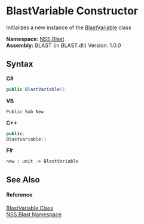 # BlastVariable Constructor 
 

Initializes a new instance of the <a href="f06b3ca6-6fc7-2463-b0e0-c8541bfc9d8d.md">BlastVariable</a> class

**Namespace:**&nbsp;<a href="88b55311-4a89-0894-e27a-e157e443c7f7.md">NSS.Blast</a><br />**Assembly:**&nbsp;BLAST (in BLAST.dll) Version: 1.0.0

## Syntax

**C#**<br />
``` C#
public BlastVariable()
```

**VB**<br />
``` VB
Public Sub New
```

**C++**<br />
``` C++
public:
BlastVariable()
```

**F#**<br />
``` F#
new : unit -> BlastVariable
```


## See Also


#### Reference
<a href="f06b3ca6-6fc7-2463-b0e0-c8541bfc9d8d.md">BlastVariable Class</a><br /><a href="88b55311-4a89-0894-e27a-e157e443c7f7.md">NSS.Blast Namespace</a><br />